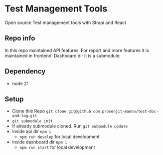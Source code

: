 # Test Management Tools 
Open source Test management tools with Strapi and React 

## Repo info 
In this repo maintained API features. For report and more features it is maintained in frontend. Dashboard dir it is a submodule.

## Dependency 
- node 21 


## Setup 
- Clone this Repo `git clone git@github.com:prosenjit-manna/test-doc-and-log.git`
- `git submodule init` 
- If already submodule cloned. Run `git submodule update`
- Inside api dir `npm i`
  - `npm run develop` for local development 
- Inside dashboard dir `npm i`
  - `npm run start` for local development 
